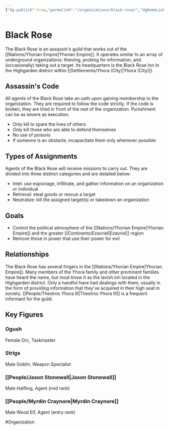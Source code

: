 ```yaml
---
{"dg-publish":true,"permalink":"/organizations/black-rose/","dgHomeLink":true,"dgPassFrontmatter":false}
---
```



# Black Rose
The Black Rose is an assassin's guild that works out of the [[Nations/Yhorian Empire|Yhorian Empire]]. It operates similar to an array of underground organizations: thieving, probing for information, and (occasionally) taking out a target. Its headquarters is the Black Rose Inn in the Highgarden district within [[Settlements/Yhora (City)|Yhora (City)]]. 

## Assassin's Code
All agents of the Black Rose take an oath upon gaining membership to the organization. They are required to follow the code strictly. If the code is broken, they are tried in front of the rest of the organization. Punishment can be as severe as execution. 
- Only kill to spare the lives of others
- Only kill those who are able to defend themselves
- No use of poisons
- If someone is an obstacle, incapacitate them only whenever possible

## Types of Assignments
Agents of the Black Rose will receive missions to carry out. They are divided into three distinct categories and are detailed below: 
- Intel: use espionage, infiltrate, and gather information on an organization or individual
- Retrieval: steal goods or rescue a target
- Neutralize: kill the assigned target(s) or takedown an organization

## Goals
- Control the political atmosphere of the [[Nations/Yhorian Empire|Yhorian Empire]] and the greater [[Continents/Ezavriel|Ezavriel]] region
- Remove those in power that use their power for evil  

## Relationships
The Black Rose has several fingers in the [[Nations/Yhorian Empire|Yhorian Empire]]. Many members of the Yhora family and other prominent families have heard the name, but most know it as the lavish inn located in the Highgarden district. Only a handful have had dealings with them, usually in the form of providing information that they've acquired in their high seat in society. [[People/Thestros Yhora III|Thestros Yhora III]] is a frequent informant for the guild.

## Key Figures
### Ogush
Female Orc, Taskmaster

### Strigs
Male Goblin, Weapon Specialist

### [[People/Jason Stonewall|Jason Stonewall]]
Male Halfling, Agent (mid rank)

### [[People/Myrdin Craynore|Myrdin Craynore]]
Male Wood Elf, Agent (entry rank)

#Organization